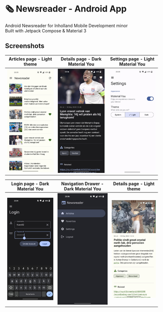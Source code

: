 # 🗞 Newsreader - Android App
Android Newsreader for Inholland Mobile Development minor  
Built with Jetpack Compose & Material 3

## Screenshots
Articles page - Light theme | Details page - Dark Material You | Settings page - Light Material You
:---------------------------:|:-------------------------:|:-------------------------:
![](screenshots/File2.jpg)  | ![](screenshots/File1.jpg) | ![](screenshots/File4.jpg)

Login page - Dark Material You | Navigation Drawer - Dark Material You | Details page - Light theme
:---------------------------:|:-------------------------:|:-------------------------:
![](screenshots/File5.jpg)  | ![](screenshots/File6.jpg) | ![](screenshots/File3.jpg)